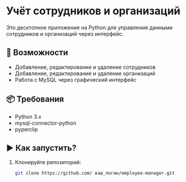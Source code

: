 # Учёт сотрудников и организаций

Это десктопное приложение на Python для управления данными сотрудников и организаций через интерфейс.

## 🧩 Возможности

- Добавление, редактирование и удаление сотрудников
- Добавление, редактирование и удаление организаций
- Работа с MySQL через графический интерфейс

## 📦 Требования

- Python 3.x
- mysql-connector-python
- pyperclip

## ▶️ Как запустить?

1. Клонируйте репозиторий:
   ```bash
   git clone https://github.com/ ваш_логин/employee-manager.git